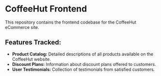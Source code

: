 # CoffeeHut Frontend

This repository contains the frontend codebase for the CoffeeHut eCommerce site.

## Features Tracked:

- **Product Catalog:** Detailed descriptions of all products available on the CoffeeHut website.
- **Discount Plans:** Information about discount plans offered to customers.
- **User Testimonials:** Collection of testimonials from satisfied customers.
